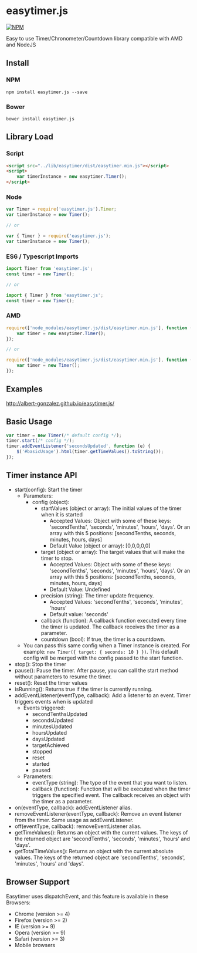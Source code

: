 easytimer.js
============

[![NPM](https://nodei.co/npm/easytimer.js.png?downloads=true&downloadRank=true)](https://nodei.co/npm/easytimer.js/)

Easy to use Timer/Chronometer/Countdown library compatible with AMD and NodeJS

## Install

### NPM
```
npm install easytimer.js --save
````

### Bower

```
bower install easytimer.js
```

## Library Load

### Script

```html
<script src="../lib/easytimer/dist/easytimer.min.js"></script>
<script>
    var timerInstance = new easytimer.Timer();
</script>
```

### Node

```js
var Timer = require('easytimer.js').Timer;
var timerInstance = new Timer();

// or 

var { Timer } = require('easytimer.js');
var timerInstance = new Timer();

```

### ES6 / Typescript Imports

```js
import Timer from 'easytimer.js';
const timer = new Timer();

// or 

import { Timer } from 'easytimer.js';
const timer = new Timer();
```

### AMD

```js
require(['node_modules/easytimer.js/dist/easytimer.min.js'], function (easytimer) {
    var timer = new easytimer.Timer();
});

// or

require(['node_modules/easytimer.js/dist/easytimer.min.js'], function ({ Timer }) {
    var timer = new Timer();
});
```

## Examples

http://albert-gonzalez.github.io/easytimer.js/

## Basic Usage

```js
var timer = new Timer(/* default config */);
timer.start(/* config */);
timer.addEventListener('secondsUpdated', function (e) {
    $('#basicUsage').html(timer.getTimeValues().toString());
});
```

## Timer instance API

* start(config): Start the timer
    * Parameters:
        * config (object):
            * startValues (object or array): The initial values of the timer when it is started
                * Accepted Values: Object with some of these keys: 'secondTenths', 'seconds', 'minutes', 'hours', 'days'. Or an array with this 5 positions: [secondTenths, seconds, minutes, hours, days]
                * Default Value (object or array): [0,0,0,0,0]
            * target (object or array): The target values that will make the timer to stop.
                * Accepted Values: Object with some of these keys: 'secondTenths', 'seconds', 'minutes', 'hours', 'days'. Or an array with this 5 positions: [secondTenths, seconds, minutes, hours, days]
                * Default Value: Undefined
            * precision (string): The timer update frequency.
                * Accepted Values: 'secondTenths', 'seconds', 'minutes', 'hours'
                * Default value: 'seconds'
            * callback (function): A callback function executed every time the timer is updated. The callback receives the timer as a parameter.
            * countdown (bool): If true, the timer is a countdown.
    * You can pass this same config when a Timer instance is created. For example: `new Timer({ target: { seconds: 10 } })`.
    This default config will be merged with the config passed to the start function.
* stop(): Stop the timer
* pause(): Pause the timer. After pause, you can call the start method without parameters to resume the timer.
* reset(): Reset the timer values
* isRunning(): Returns true if the timer is currently running.
* addEventListener(eventType, callback): Add a listener to an event. Timer triggers events when is updated
    * Events triggered:
        * secondTenthsUpdated
        * secondsUpdated
        * minutesUpdated
        * hoursUpdated
        * daysUpdated
        * targetAchieved
        * stopped
        * reset
        * started
        * paused
    * Parameters:
        * eventType (string): The type of the event that you want to listen.
        * callback (function): Function that will be executed when the timer triggers the specified event. The callback receives an object with the timer as a parameter.
* on(eventType, callback): addEventListener alias.
* removeEventListener(eventType, callback): Remove an event listener from the timer. Same usage as addEventListener.
* off(eventType, callback): removeEventListener alias.
* getTimeValues(): Returns an object with the current values. The keys of the returned object are 'secondTenths', 'seconds', 'minutes', 'hours' and 'days'.
* getTotalTimeValues(): Returns an object with the current absolute values. The keys of the returned object are 'secondTenths', 'seconds', 'minutes', 'hours' and 'days'.

## Browser Support

Easytimer uses dispatchEvent, and this feature is available in these Browsers:

* Chrome (version >= 4)
* Firefox (version >= 2)
* IE (version >= 9)
* Opera (version >= 9)
* Safari (version >= 3)
* Mobile browsers
